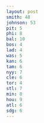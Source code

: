 ```yaml
---
layout: post
smith: 48
johnson: 53
pit: 5
phi: 8
bal: 10
bos: 4
lad: 4
was: 5
kan: 6
tam: 6
nyy: 7
cle: 6
tor: 4
stl: 7
min: 8
hou: 9
atl: 6
sdg: 6
---
```

